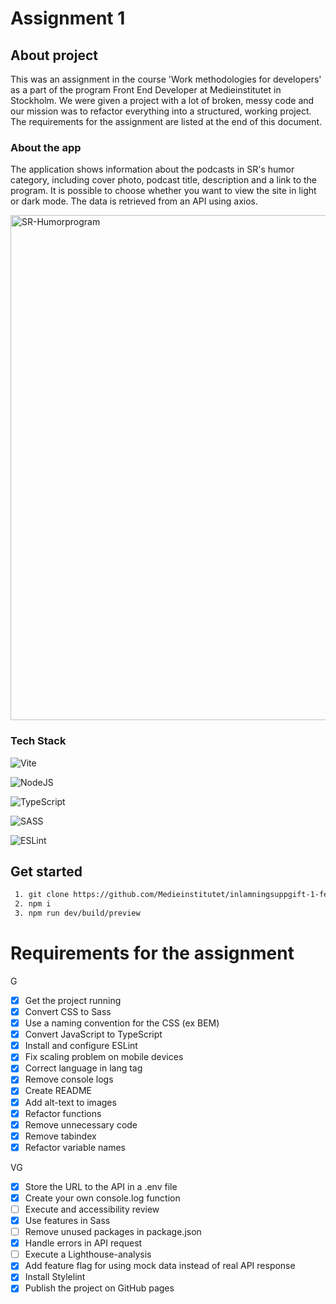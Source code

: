 # Assignment 1

## About project

This was an assignment in the course 'Work methodologies for developers' as a part of the program Front End Developer at Medieinstitutet in Stockholm. We were given a project with a lot of broken, messy code and our mission was to refactor everything into a structured, working project. The requirements for the assignment are listed at the end of this document.

### About the app

The application shows information about the podcasts in SR's humor category, including cover photo, podcast title, description and a link to the program. It is possible to choose whether you want to view the site in light or dark mode. The data is retrieved from an API using axios.

<img width="808" alt="SR-Humorprogram" src="https://user-images.githubusercontent.com/113439720/227590202-4c3921fe-9ec4-48f9-aa66-1e0d8647df07.png">

### Tech Stack

![Vite](https://img.shields.io/badge/vite-%23646CFF.svg?style=for-the-badge&logo=vite&logoColor=white)

![NodeJS](https://img.shields.io/badge/node.js-6DA55F?style=for-the-badge&logo=node.js&logoColor=white)

![TypeScript](https://img.shields.io/badge/typescript-%23007ACC.svg?style=for-the-badge&logo=typescript&logoColor=white)

![SASS](https://img.shields.io/badge/SASS-hotpink.svg?style=for-the-badge&logo=SASS&logoColor=white)

![ESLint](https://img.shields.io/badge/ESLint-4B3263?style=for-the-badge&logo=eslint&logoColor=white)

## Get started

```txt
 1. git clone https://github.com/Medieinstitutet/inlamningsuppgift-1-feliciacalming
 2. npm i
 3. npm run dev/build/preview
```

# Requirements for the assignment

G

- [x] Get the project running
- [x] Convert CSS to Sass
- [x] Use a naming convention for the CSS (ex BEM)
- [x] Convert JavaScript to TypeScript
- [x] Install and configure ESLint
- [x] Fix scaling problem on mobile devices
- [x] Correct language in lang tag
- [x] Remove console logs
- [x] Create README
- [x] Add alt-text to images
- [x] Refactor functions
- [x] Remove unnecessary code
- [x] Remove tabindex
- [x] Refactor variable names

VG

- [x] Store the URL to the API in a .env file
- [x] Create your own console.log function
- [ ] Execute and accessibility review
- [x] Use features in Sass
- [ ] Remove unused packages in package.json
- [x] Handle errors in API request
- [ ] Execute a Lighthouse-analysis
- [x] Add feature flag for using mock data instead of real API response
- [x] Install Stylelint
- [x] Publish the project on GitHub pages
